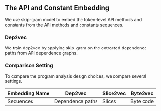 ## The API and Constant Embedding
We use skip-gram model to embed the token-level API methods and constants from the API methods and constants sequences.

### Dep2vec
We train dep2vec by applying skip-gram on the extracted dependence paths from API dependence graphs.

### Comparison Setting
To compare the program analysis design choices, we compare several settings.


|Embedding Name | Dep2vec         | Slice2vec  |  Byte2vec |
|---------------|-----------------|------------|-----------|
|Sequences      | Dependence paths| Slices     |  Byte code|
